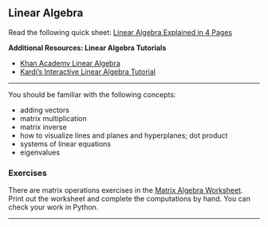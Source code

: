 ## Linear Algebra

Read the following quick sheet:
[Linear Algebra Explained in 4 Pages](https://minireference.com/static/tutorials/linear_algebra_in_4_pages.pdf)

**Additional Resources:  Linear Algebra Tutorials**  
* [Khan Academy Linear Algebra](https://www.khanacademy.org/math/linear-algebra)
* [Kardi’s Interactive Linear Algebra Tutorial](http://people.revoledu.com/kardi/tutorial/LinearAlgebra/index.html)

---

You should be familiar with the following concepts:
* adding vectors
* matrix multiplication
* matrix inverse
* how to visualize lines and planes and hyperplanes; dot product
* systems of linear equations
* eigenvalues

### Exercises  

There are matrix operations exercises in the [Matrix Algebra Worksheet](matrix_algebra_worksheet.pdf).  Print out the worksheet and complete the computations by hand.  You can check your work in Python.

---



